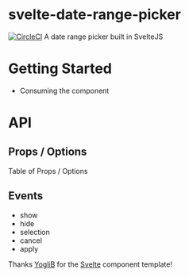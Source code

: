 # svelte-date-range-picker

[![CircleCI](https://circleci.com/gh/onx2/svelte-date-range-picker/tree/master.svg?style=svg)](https://circleci.com/gh/onx2/svelte-date-range-picker/tree/master) A date range picker built in SvelteJS

# Getting Started

- Consuming the component

# API

## Props / Options

Table of Props / Options

## Events

- show
- hide
- selection
- cancel
- apply

Thanks [YogliB](https://github.com/YogliB/svelte-component-template) for the [Svelte](https://svelte.dev/) component template!
